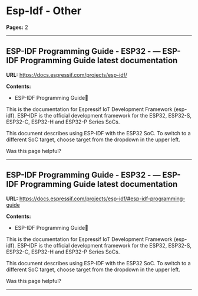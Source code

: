 # Esp-Idf - Other

**Pages:** 2

---

## ESP-IDF Programming Guide - ESP32 - — ESP-IDF Programming Guide latest documentation

**URL:** https://docs.espressif.com/projects/esp-idf/

**Contents:**
- ESP-IDF Programming Guide

This is the documentation for Espressif IoT Development Framework (esp-idf). ESP-IDF is the official development framework for the ESP32, ESP32-S, ESP32-C, ESP32-H and ESP32-P Series SoCs.

This document describes using ESP-IDF with the ESP32 SoC. To switch to a different SoC target, choose target from the dropdown in the upper left.

Was this page helpful?

---

## ESP-IDF Programming Guide - ESP32 - — ESP-IDF Programming Guide latest documentation

**URL:** https://docs.espressif.com/projects/esp-idf/#esp-idf-programming-guide

**Contents:**
- ESP-IDF Programming Guide

This is the documentation for Espressif IoT Development Framework (esp-idf). ESP-IDF is the official development framework for the ESP32, ESP32-S, ESP32-C, ESP32-H and ESP32-P Series SoCs.

This document describes using ESP-IDF with the ESP32 SoC. To switch to a different SoC target, choose target from the dropdown in the upper left.

Was this page helpful?

---
